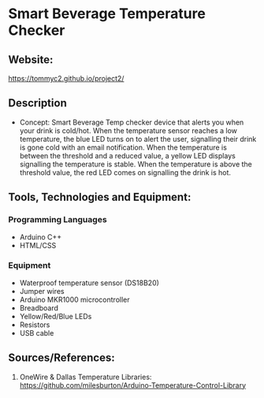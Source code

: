 # Smart Beverage Temperature Checker

## Website: 
https://tommyc2.github.io/project2/

## Description
 - Concept: Smart Beverage Temp checker device that alerts you when your drink is cold/hot. When the temperature sensor reaches a low temperature, the blue LED turns on to alert the user, signalling their drink is gone cold with an email notification. When the temperature is between the threshold and a reduced value, a yellow LED displays signalling the temperature is stable. When the temperature is above the threshold value, the red LED comes on signalling the drink is hot.

## Tools, Technologies and Equipment:

 ### Programming Languages
 - Arduino C++ 
 - HTML/CSS

### Equipment

 - Waterproof temperature sensor (DS18B20)
 - Jumper wires
 - Arduino MKR1000 microcontroller
 - Breadboard
 - Yellow/Red/Blue LEDs
 - Resistors
 - USB cable

## Sources/References:

1. OneWire & Dallas Temperature Libraries: https://github.com/milesburton/Arduino-Temperature-Control-Library
